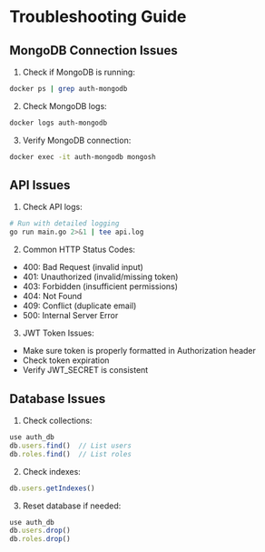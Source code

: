 # Troubleshooting Guide

## MongoDB Connection Issues
1. Check if MongoDB is running:
```bash
docker ps | grep auth-mongodb
```

2. Check MongoDB logs:
```bash
docker logs auth-mongodb
```

3. Verify MongoDB connection:
```bash
docker exec -it auth-mongodb mongosh
```

## API Issues
1. Check API logs:
```bash
# Run with detailed logging
go run main.go 2>&1 | tee api.log
```

2. Common HTTP Status Codes:
- 400: Bad Request (invalid input)
- 401: Unauthorized (invalid/missing token)
- 403: Forbidden (insufficient permissions)
- 404: Not Found
- 409: Conflict (duplicate email)
- 500: Internal Server Error

3. JWT Token Issues:
- Make sure token is properly formatted in Authorization header
- Check token expiration
- Verify JWT_SECRET is consistent

## Database Issues
1. Check collections:
```javascript
use auth_db
db.users.find()  // List users
db.roles.find()  // List roles
```

2. Check indexes:
```javascript
db.users.getIndexes()
```

3. Reset database if needed:
```javascript
use auth_db
db.users.drop()
db.roles.drop()
```